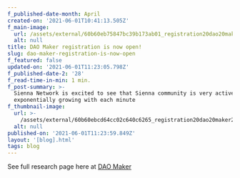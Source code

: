 ```yaml
---
f_published-date-month: April
created-on: '2021-06-01T10:41:13.505Z'
f_main-image:
  url: /assets/external/60b60eb75847bc39b173ab01_registration20dao20maker20blog.jpg
  alt: null
title: DAO Maker registration is now open!
slug: dao-maker-registration-is-now-open
f_featured: false
updated-on: '2021-06-01T11:23:05.798Z'
f_published-date-2: '28'
f_read-time-in-min: 1 min.
f_post-summary: >-
  Sienna Network is excited to see that Sienna community is very active and
  exponentially growing with each minute
f_thumbnail-image:
  url: >-
    /assets/external/60b60ebcd64cc02c640c6265_registration20dao20maker20thump.jpg
  alt: null
published-on: '2021-06-01T11:23:59.849Z'
layout: '[blog].html'
tags: blog
---
```


See full research page here at [DAO Maker](https://daomaker.com/company/sienna)
